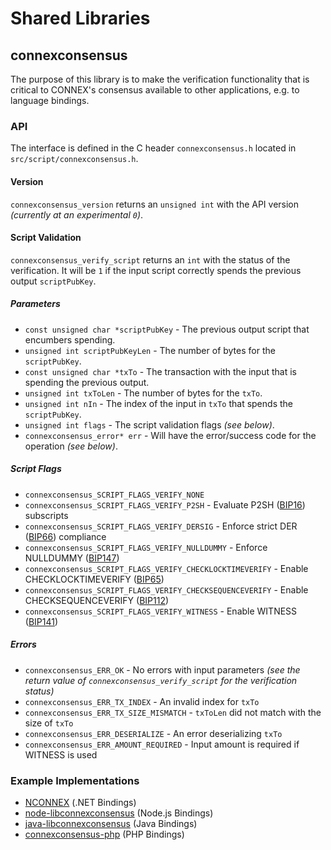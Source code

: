 Shared Libraries
================

## connexconsensus

The purpose of this library is to make the verification functionality that is critical to CONNEX's consensus available to other applications, e.g. to language bindings.

### API

The interface is defined in the C header `connexconsensus.h` located in  `src/script/connexconsensus.h`.

#### Version

`connexconsensus_version` returns an `unsigned int` with the API version *(currently at an experimental `0`)*.

#### Script Validation

`connexconsensus_verify_script` returns an `int` with the status of the verification. It will be `1` if the input script correctly spends the previous output `scriptPubKey`.

##### Parameters
- `const unsigned char *scriptPubKey` - The previous output script that encumbers spending.
- `unsigned int scriptPubKeyLen` - The number of bytes for the `scriptPubKey`.
- `const unsigned char *txTo` - The transaction with the input that is spending the previous output.
- `unsigned int txToLen` - The number of bytes for the `txTo`.
- `unsigned int nIn` - The index of the input in `txTo` that spends the `scriptPubKey`.
- `unsigned int flags` - The script validation flags *(see below)*.
- `connexconsensus_error* err` - Will have the error/success code for the operation *(see below)*.

##### Script Flags
- `connexconsensus_SCRIPT_FLAGS_VERIFY_NONE`
- `connexconsensus_SCRIPT_FLAGS_VERIFY_P2SH` - Evaluate P2SH ([BIP16](https://github.com/connex/bips/blob/master/bip-0016.mediawiki)) subscripts
- `connexconsensus_SCRIPT_FLAGS_VERIFY_DERSIG` - Enforce strict DER ([BIP66](https://github.com/connex/bips/blob/master/bip-0066.mediawiki)) compliance
- `connexconsensus_SCRIPT_FLAGS_VERIFY_NULLDUMMY` - Enforce NULLDUMMY ([BIP147](https://github.com/connex/bips/blob/master/bip-0147.mediawiki))
- `connexconsensus_SCRIPT_FLAGS_VERIFY_CHECKLOCKTIMEVERIFY` - Enable CHECKLOCKTIMEVERIFY ([BIP65](https://github.com/connex/bips/blob/master/bip-0065.mediawiki))
- `connexconsensus_SCRIPT_FLAGS_VERIFY_CHECKSEQUENCEVERIFY` - Enable CHECKSEQUENCEVERIFY ([BIP112](https://github.com/connex/bips/blob/master/bip-0112.mediawiki))
- `connexconsensus_SCRIPT_FLAGS_VERIFY_WITNESS` - Enable WITNESS ([BIP141](https://github.com/connex/bips/blob/master/bip-0141.mediawiki))

##### Errors
- `connexconsensus_ERR_OK` - No errors with input parameters *(see the return value of `connexconsensus_verify_script` for the verification status)*
- `connexconsensus_ERR_TX_INDEX` - An invalid index for `txTo`
- `connexconsensus_ERR_TX_SIZE_MISMATCH` - `txToLen` did not match with the size of `txTo`
- `connexconsensus_ERR_DESERIALIZE` - An error deserializing `txTo`
- `connexconsensus_ERR_AMOUNT_REQUIRED` - Input amount is required if WITNESS is used

### Example Implementations
- [NCONNEX](https://github.com/NicolasDorier/NCONNEX/blob/master/NCONNEX/Script.cs#L814) (.NET Bindings)
- [node-libconnexconsensus](https://github.com/bitpay/node-libconnexconsensus) (Node.js Bindings)
- [java-libconnexconsensus](https://github.com/dexX7/java-libconnexconsensus) (Java Bindings)
- [connexconsensus-php](https://github.com/Bit-Wasp/connexconsensus-php) (PHP Bindings)
